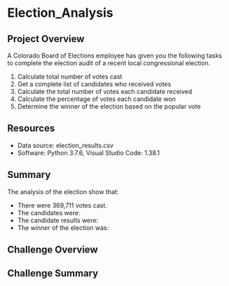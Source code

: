 # Election_Analysis

## Project Overview
A Colorado Board of Elections employee has given you the following tasks to complete the election audit of a recent local congressional election.

1. Calculate total number of votes cast
2. Get a complete list of candidates who received votes
3. Calculate the total number of votes each candidate received
4. Calculate the percentage of votes each candidate won
5. Determine the winner of the election based on the popular vote

## Resources
- Data source: election_results.csv
- Software: Python 3.7.6, Visual Studio Code: 1.38.1

## Summary
The analysis of the election show that:
- There were 369,711 votes cast.
- The candidates were:
- The candidate results were:
- The winner of the election was:

## Challenge Overview

## Challenge Summary
